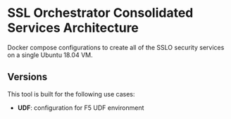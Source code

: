 # SSL Orchestrator Consolidated Services Architecture
Docker compose configurations to create all of the SSLO security services on a single Ubuntu 18.04 VM.

## Versions
This tool is built for the following use cases:

- **UDF**: configuration for F5 UDF environment
